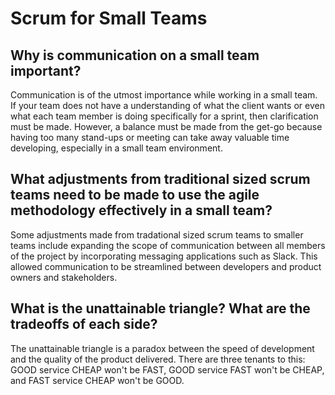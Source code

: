 # Scrum for Small Teams

## Why is communication on a small team important?
Communication is of the utmost importance while working in a small team.  If your team does not have a understanding of what the client wants or even what each team member is doing specifically for a sprint, then clarification must be made.  However, a balance must be made from the get-go because having too many stand-ups or meeting can take away valuable time developing, especially in a small team environment.
## What adjustments from traditional sized scrum teams need to be made to use the agile methodology effectively in a small team?
Some adjustments made from tradational sized scrum teams to smaller teams include expanding the scope of communication between all members of the project by incorporating messaging applications such as Slack.  This allowed communication to be streamlined between developers and product owners and stakeholders.
## What is the unattainable triangle? What are the tradeoffs of each side?
The unattainable triangle is a paradox between the speed of development and the quality of the product delivered.  There are three tenants to this:  GOOD service CHEAP won't be FAST, GOOD service FAST won't be CHEAP, and FAST service CHEAP won't be GOOD.